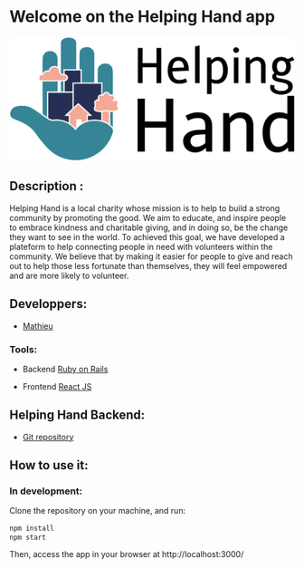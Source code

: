 # Welcome on the Helping Hand app

<p align="center" >
  <img src="https://github.com/MathieuParadis/helping-hand/blob/main/src/assets/logos/helping_hand_logo_with_text.svg" alt="Helping Hand logo"/>
</p>


## Description :
Helping Hand is a local charity whose mission is to help to build a strong community by promoting the good. We aim to educate, and inspire people to embrace kindness and charitable giving, and in doing so, be the change they want to see in the world. To achieved this goal, we have developed a plateform to help connecting people in need with volunteers within the community. We believe that by making it easier for people to give and reach out to help those less fortunate than themselves, they will feel empowered and are more likely to volunteer.


## Developpers:
- [Mathieu](https://github.com/MathieuParadis)


### Tools:
- Backend
[Ruby on Rails](https://rubyonrails.org/)

- Frontend
[React JS](https://reactjs.org/)


## Helping Hand Backend:
* [Git repository](https://github.com/MathieuParadis/helping-hand-back)


## How to use it:
### In development:
Clone the repository on your machine, and run:
  ```
  npm install
  npm start
  ```
  
Then, access the app in your browser at http://localhost:3000/ 
